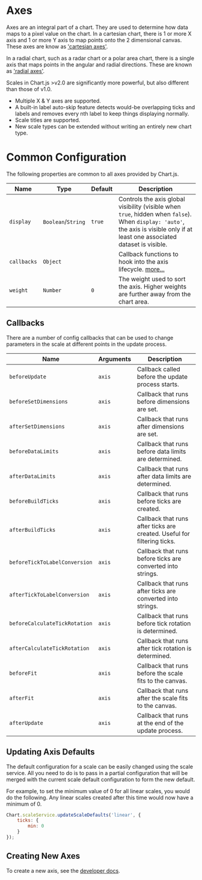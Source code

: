 # Axes

Axes are an integral part of a chart. They are used to determine how data maps to a pixel value on the chart. In a cartesian chart, there is 1 or more X axis and 1 or more Y axis to map points onto the 2 dimensional canvas. These axes are know as ['cartesian axes'](./cartesian/README.md#cartesian-axes).

In a radial chart, such as a radar chart or a polar area chart, there is a single axis that maps points in the angular and radial directions. These are known as ['radial axes'](./radial/README.md#radial-axes).

Scales in Chart.js >v2.0 are significantly more powerful, but also different than those of v1.0.
* Multiple X & Y axes are supported.
* A built-in label auto-skip feature detects would-be overlapping ticks and labels and removes every nth label to keep things displaying normally.
* Scale titles are supported.
* New scale types can be extended without writing an entirely new chart type.

# Common Configuration

The following properties are common to all axes provided by Chart.js.

| Name | Type | Default | Description
| ---- | ---- | ------- | -----------
| `display` | `Boolean`/`String` | `true` | Controls the axis global visibility (visible when `true`, hidden when `false`). When `display: 'auto'`, the axis is visible only if at least one associated dataset is visible.
| `callbacks` | `Object` | | Callback functions to hook into the axis lifecycle. [more...](#callbacks)
| `weight` | `Number` | `0` | The weight used to sort the axis. Higher weights are further away from the chart area.

## Callbacks
There are a number of config callbacks that can be used to change parameters in the scale at different points in the update process.

| Name | Arguments | Description
| ---- | --------- | -----------
| `beforeUpdate` | `axis` | Callback called before the update process starts.
| `beforeSetDimensions` | `axis` | Callback that runs before dimensions are set.
| `afterSetDimensions` | `axis` | Callback that runs after dimensions are set.
| `beforeDataLimits` | `axis` | Callback that runs before data limits are determined.
| `afterDataLimits` | `axis` | Callback that runs after data limits are determined.
| `beforeBuildTicks` | `axis` | Callback that runs before ticks are created.
| `afterBuildTicks` | `axis` | Callback that runs after ticks are created. Useful for filtering ticks.
| `beforeTickToLabelConversion` | `axis` | Callback that runs before ticks are converted into strings.
| `afterTickToLabelConversion` | `axis` | Callback that runs after ticks are converted into strings.
| `beforeCalculateTickRotation` | `axis` | Callback that runs before tick rotation is determined.
| `afterCalculateTickRotation` | `axis` | Callback that runs after tick rotation is determined.
| `beforeFit` | `axis` | Callback that runs before the scale fits to the canvas.
| `afterFit` | `axis` | Callback that runs after the scale fits to the canvas.
| `afterUpdate` | `axis` | Callback that runs at the end of the update process.

## Updating Axis Defaults

The default configuration for a scale can be easily changed using the scale service. All you need to do is to pass in a partial configuration that will be merged with the current scale default configuration to form the new default.

For example, to set the minimum value of 0 for all linear scales, you would do the following. Any linear scales created after this time would now have a minimum of 0.

```javascript
Chart.scaleService.updateScaleDefaults('linear', {
    ticks: {
        min: 0
    }
});
```

## Creating New Axes
To create a new axis, see the [developer docs](../developers/axes.md).
